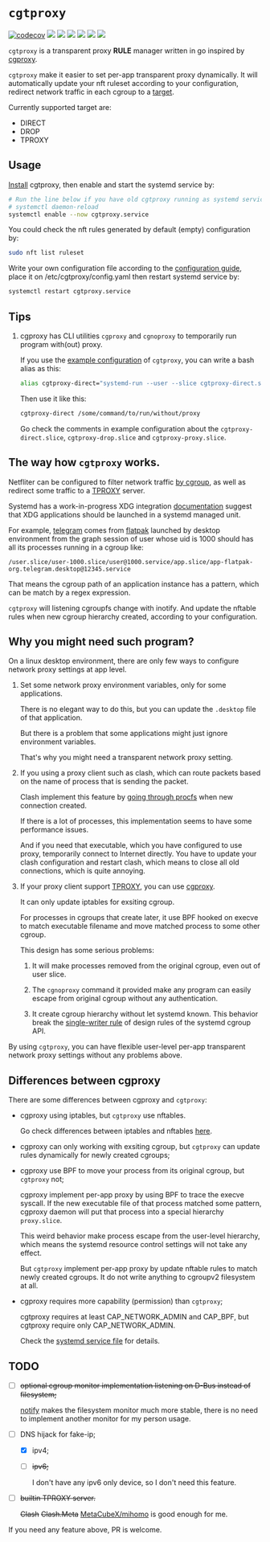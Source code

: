 # `cgtproxy`

[![codecov](https://codecov.io/github/black-desk/cgtproxy/graph/badge.svg?token=6TSVGQ4L9X)](https://codecov.io/github/black-desk/cgtproxy)
![](https://img.shields.io/github/check-runs/black-desk/cgtproxy/master)
![](https://img.shields.io/github/commit-activity/w/black-desk/cgtproxy/master)
![](https://img.shields.io/github/contributors/black-desk/cgtproxy)
![](https://img.shields.io/github/release-date/black-desk/cgtproxy)
![](https://img.shields.io/github/commits-since/black-desk/cgtproxy/latest/master)
![](https://img.shields.io/github/license/black-desk/cgtproxy)

`cgtproxy` is a transparent proxy **RULE** manager written in go
inspired by [cgproxy].

[cgproxy]: https://github.com/springzfx/cgproxy

`cgtproxy` make it easier to set per-app transparent proxy dynamically.
It will automatically update your nft ruleset according to your configuration,
redirect network traffic in each cgroup to a [target].

[target]: https://www.frozentux.net/iptables-tutorial/iptables-tutorial.html#TARGETS

Currently supported target are:

- DIRECT
- DROP
- TPROXY

## Usage

[Install](./docs/install.md) cgtproxy,
then enable and start the systemd service by:

```bash
# Run the line below if you have old cgtproxy running as systemd service already.
# systemctl daemon-reload
systemctl enable --now cgtproxy.service
```

You could check the nft rules generated by default (empty) configuration by:

```bash
sudo nft list ruleset
```

Write your own configuration file according to the [configuration guide],
place it on /etc/cgtproxy/config.yaml then restart systemd service by:

```bash
systemctl restart cgtproxy.service
```

[configuration guide]: ./docs/configuration.md

## Tips

1. cgproxy has CLI utilities `cgproxy` and `cgnoproxy`
   to temporarily run program with(out) proxy.

   If you use the [example configuration] of `cgtproxy`,
   you can write a bash alias as this:

   ```bash
   alias cgtproxy-direct="systemd-run --user --slice cgtproxy-direct.slice"
   ```

   Then use it like this:

   ```bash
   cgtproxy-direct /some/command/to/run/without/proxy
   ```

   Go check the comments in example configuration
   about the `cgtproxy-direct.slice`, `cgtproxy-drop.slice`
   and `cgtproxy-proxy.slice`.

[example configuration]: ./misc/config/example.yaml

## The way how `cgtproxy` works.

Netfliter can be configured to filter network traffic [by cgroup],
as well as redirect some traffic to a [TPROXY] server.

[by cgroup]: https://www.spinics.net/lists/netfilter/msg60360.html
[TPROXY]: https://www.infradead.org/~mchehab/kernel_docs/networking/tproxy.html

Systemd has a work-in-progress XDG integration [documentation] suggest that
XDG applications should be launched in a systemd managed unit.

[documentation]: https://systemd.io/DESKTOP_ENVIRONMENTS

For example, [telegram] comes from [flatpak]
launched by desktop environment
from the graph session of user whose uid is 1000
should has all its processes running in a cgroup like:

`/user.slice/user-1000.slice/user@1000.service/app.slice/app-flatpak-org.telegram.desktop@12345.service`

[telegram]: https://github.com/telegramdesktop/tdesktop
[flatpak]: https://github.com/flatpak/flatpak

That means the cgroup path of an application instance has a pattern,
which can be match by a regex expression.

`cgtproxy` will listening cgroupfs change with inotify.
And update the nftable rules when new cgroup hierarchy created,
according to your configuration.

## Why you might need such program?

On a linux desktop environment,
there are only few ways to configure network proxy settings at app level.

1. Set some network proxy environment variables,
   only for some applications.

   There is no elegant way to do this,
   but you can update the `.desktop` file of that application.

   But there is a problem that some applications
   might just ignore environment variables.

   That's why you might need a transparent network proxy setting.

2. If you using a proxy client such as clash,
   which can route packets based on the name of process
   that is sending the packet.

   Clash implement this feature by
   [going through procfs] when new connection created.

   [going through procfs]: https://github.com/Dreamacro/clash/blob/4d66da2277ddaf41f83bd889b064c0a584f7a8ad/component/process/process_linux.go#L129

   If there is a lot of processes,
   this implementation seems to have some performance issues.

   And if you need that executable,
   which you have configured to use proxy,
   temporarily connect to Internet directly.
   You have to update your clash configuration and restart clash,
   which means to close all old connections,
   which is quite annoying.

3. If your proxy client support [TPROXY], you can use [cgproxy].

   It can only update iptables for exsiting cgroup.

   For processes in cgroups that create later,
   it use BPF hooked on execve to match executable filename
   and move matched process to some other cgroup.

   This design has some serious problems:

   1. It will make processes removed from the original cgroup,
      even out of user slice.
   2. The `cgnoproxy` command it provided
      make any program can easily escape from original cgroup
      without any authentication.
   3. It create cgroup hierarchy without let systemd known.
      This behavior break the [single-writer rule]
      of design rules of the systemd cgroup API.

      [single-writer rule]: https://systemd.io/CGROUP_DELEGATION#two-key-design-rules

By using `cgtproxy`,
you can have flexible user-level per-app transparent network proxy settings
without any problems above.

## Differences between cgproxy

There are some differences between cgproxy and `cgtproxy`:

- cgproxy using iptables, but `cgtproxy` use nftables.

  Go check differences between iptables and nftables [here][differences].

  [differences]: https://wiki.nftables.org/wiki-nftables/index.php/Main_differences_with_iptables

- cgproxy can only working with exsiting cgroup,
  but `cgtproxy` can update rules dynamically for newly created cgroups;

- cgproxy use BPF to move your process from its original cgroup,
  but `cgtproxy` not;

  cgproxy implement per-app proxy by using BPF to trace the execve syscall.
  If the new executable file of that process matched some pattern,
  cgproxy daemon will put that process into a special hierarchy `proxy.slice`.

  This weird behavior make process escape from the user-level hierarchy,
  which means the systemd resource control settings will not take any effect.

  But `cgtproxy` implement per-app proxy
  by update nftable rules to match newly created cgroups.
  It do not write anything to cgroupv2 filesystem at all.

- cgproxy requires more capability (permission) than `cgtproxy`;

  cgtproxy requires at least CAP_NETWORK_ADMIN and CAP_BPF,
  but cgtproxy require only CAP_NETWORK_ADMIN.

  Check the [systemd service file] for details.

  [systemd service file]: https://github.com/search?q=repo%3Ablack-desk%2Fcgtproxy%20CapabilityBoundingSet&type=code

## TODO

- [ ] ~~optional cgroup monitor implementation listening on D-Bus
      instead of filesystem;~~

  [notify](https://github.com/rjeczalik/notify)
  makes the filesystem monitor much more stable,
  there is no need to implement another monitor for my person usage.

- [ ] DNS hijack for fake-ip;

  - [x] ipv4;

  - [ ] ~~ipv6;~~

    I don't have any ipv6 only device, so I don't need this feature.

- [ ] ~~builtin TPROXY server.~~

  ~~Clash~~
  ~~Clash.Meta~~
  [MetaCubeX/mihomo](https://github.com/MetaCubeX/mihomo) is good enough for me.

If you need any feature above, PR is welcome.
